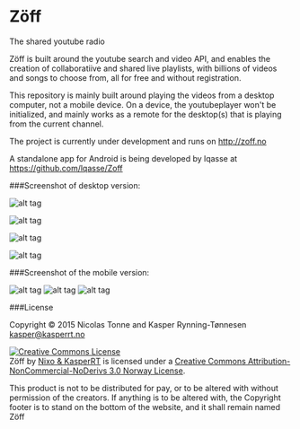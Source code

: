 Zöff
====

The shared youtube radio


Zöff is built around the youtube search and video API, and enables the creation of collaboratiive and shared live playlists, with billions of videos and songs to choose from, all for free and without registration.

This repository is mainly built around playing the videos from a desktop computer, not a mobile device. On a device, the youtubeplayer won't be initialized, and mainly works as a remote for the desktop(s) that is playing from the current channel.

The project is currently under development and runs on http://zoff.no

A standalone app for Android is being developed by lqasse at https://github.com/lqasse/Zoff

###Screenshot of desktop version:

![alt tag](http://puu.sh/fF6XJ/003fa24349.jpg)

![alt tag](http://puu.sh/fF77D/628693b995.jpg)

![alt tag](http://puu.sh/fF7eb/0129dde16f.jpg)

![alt tag](http://puu.sh/fF7jl/2653aada6c.jpg)

###Screenshot of the mobile version:

![alt tag](http://puu.sh/fF7px/7f6273fc85.jpg)     ![alt tag](http://puu.sh/fF7B3/58b9b3abce.jpg)     ![alt tag](http://puu.sh/fF7ID/e7d65c336b.jpg)

###License

Copyright © 2015 Nicolas Tonne and Kasper Rynning-Tønnesen kasper@kasperrt.no

<a rel="license" href="http://creativecommons.org/licenses/by-nc-nd/3.0/no/"><img alt="Creative Commons License" style="border-width:0" src="https://i.creativecommons.org/l/by-nc-nd/3.0/no/80x15.png" /></a><br /><span xmlns:dct="http://purl.org/dc/terms/" property="dct:title">Zöff</span> by <a xmlns:cc="http://creativecommons.org/ns#" href="http://zoff.no" property="cc:attributionName" rel="cc:attributionURL">Nixo & KasperRT</a> is licensed under a <a rel="license" href="http://creativecommons.org/licenses/by-nc-nd/3.0/no/">Creative Commons Attribution-NonCommercial-NoDerivs 3.0 Norway License</a>.

This product is not to be distributed for pay, or to be altered with without permission of the creators. If anything is to be altered with, the Copyright footer is to stand on the bottom of the website, and it shall remain named Zöff
